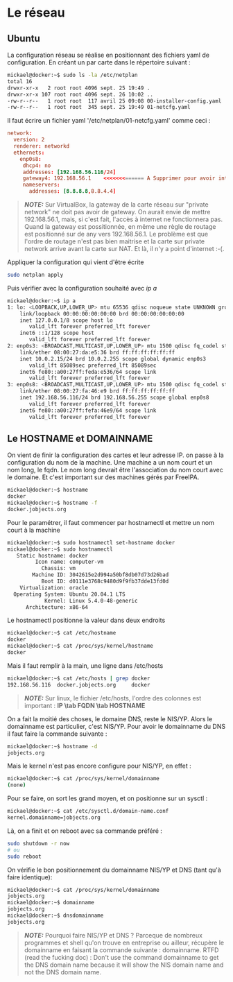 # Le réseau

## Ubuntu

La configuration réseau se réalise en positionnant des fichiers yaml de configuration. En créant un par carte dans le répertoire suivant :

~~~bash
mickael@docker:~$ sudo ls -la /etc/netplan
total 16
drwxr-xr-x   2 root root 4096 sept. 25 19:49 .
drwxr-xr-x 107 root root 4096 sept. 26 10:02 ..
-rw-r--r--   1 root root  117 avril 25 09:08 00-installer-config.yaml
-rw-r--r--   1 root root  345 sept. 25 19:49 01-netcfg.yaml
~~~

Il faut écrire un fichier yaml '/etc/netplan/01-netcfg.yaml' comme ceci :

~~~conf
network:
  version: 2
  renderer: networkd
  ethernets:
    enp0s8:
     dhcp4: no
     addresses: [192.168.56.116/24]
     gateway4: 192.168.56.1    <<<<<<<====== A Supprimer pour avoir internet
     nameservers:
       addresses: [8.8.8.8,8.8.4.4]
~~~

> **_NOTE:_** Sur VirtualBox, la gateway de la carte réseau sur "private network" ne doit pas avoir de gateway. On aurait envie de mettre 192.168.56.1, mais, si c'est fait, l'accès à internet ne fonctionnera pas. Quand la gateway est possitionnée, en même une règle de routage est positionné sur de any vers 192.168.56.1. Le problème est que l'ordre de routage n'est pas bien maitrise et la carte sur private network arrive avant la carte sur NAT. Et là, il n'y a point d'internet :-(.

Appliquer la configuration qui vient d'être écrite

~~~bash
sudo netplan apply
~~~

Puis vérifier avec la configuration souhaité avec *ip a*

~~~bash
mickael@docker:~$ ip a
1: lo: <LOOPBACK,UP,LOWER_UP> mtu 65536 qdisc noqueue state UNKNOWN group default qlen 1000
    link/loopback 00:00:00:00:00:00 brd 00:00:00:00:00:00
    inet 127.0.0.1/8 scope host lo
       valid_lft forever preferred_lft forever
    inet6 ::1/128 scope host
       valid_lft forever preferred_lft forever
2: enp0s3: <BROADCAST,MULTICAST,UP,LOWER_UP> mtu 1500 qdisc fq_codel state UP group default qlen 1000
    link/ether 08:00:27:da:e5:36 brd ff:ff:ff:ff:ff:ff
    inet 10.0.2.15/24 brd 10.0.2.255 scope global dynamic enp0s3
       valid_lft 85089sec preferred_lft 85089sec
    inet6 fe80::a00:27ff:feda:e536/64 scope link
       valid_lft forever preferred_lft forever
3: enp0s8: <BROADCAST,MULTICAST,UP,LOWER_UP> mtu 1500 qdisc fq_codel state UP group default qlen 1000
    link/ether 08:00:27:fa:46:e9 brd ff:ff:ff:ff:ff:ff
    inet 192.168.56.116/24 brd 192.168.56.255 scope global enp0s8
       valid_lft forever preferred_lft forever
    inet6 fe80::a00:27ff:fefa:46e9/64 scope link
       valid_lft forever preferred_lft forever
~~~

## Le HOSTNAME et DOMAINNAME

On vient de finir la configuration des cartes et leur adresse IP. on passe à la configuration du nom de la machine. Une machine a un nom court et un nom long, le fqdn. Le nom long devrait être l'association du nom court avec le domaine. Et c'est important sur des machines gérés par FreeIPA.

~~~bash
mickael@docker:~$ hostname
docker
mickael@docker:~$ hostname -f
docker.jobjects.org
~~~

Pour le paramétrer, il faut commencer par hostnamectl et mettre un nom court à la machine

~~~bash
mickael@docker:~$ sudo hostnamectl set-hostname docker
mickael@docker:~$ sudo hostnamectl
   Static hostname: docker
         Icon name: computer-vm
           Chassis: vm
        Machine ID: 3042615e2d994a50bf8db07d73d26bad
           Boot ID: d0111e3768c9480d9f9fb37dde13fd0d
    Virtualization: oracle
  Operating System: Ubuntu 20.04.1 LTS
            Kernel: Linux 5.4.0-48-generic
      Architecture: x86-64
~~~

Le hostnamectl positionne la valeur dans deux endroits

~~~bash
mickael@docker:~$ cat /etc/hostname
docker
mickael@docker:~$ cat /proc/sys/kernel/hostname
docker
~~~

Mais il faut remplir à la main, une ligne dans /etc/hosts

~~~bash
mickael@docker:~$ cat /etc/hosts | grep docker
192.168.56.116  docker.jobjects.org     docker
~~~

> **_NOTE:_** Sur linux, le fichier /etc/hosts, l'ordre des colonnes est important : **IP \tab FQDN \tab HOSTNAME**

On a fait la moitié des choses, le domaine DNS, reste le NIS/YP. Alors le domainname est particulier, c'est NIS/YP. Pour avoir le domainname du DNS il faut faire la commande suivante :

~~~bash
mickael@docker:~$ hostname -d
jobjects.org
~~~

Mais le kernel n'est pas encore configure pour NIS/YP, en effet :

~~~bash
mickael@docker:~$ cat /proc/sys/kernel/domainname
(none)
~~~

Pour se faire, on sort les grand moyen, et on positionne sur un sysctl :

~~~bash
mickael@docker:~$ cat /etc/sysctl.d/domain-name.conf
kernel.domainname=jobjects.org
~~~

Là, on a finit et on reboot avec sa commande préféré :

~~~bash
sudo shutdown -r now
# ou
sudo reboot
~~~

On vérifie le bon positionnement du domainname NIS/YP et DNS (tant qu'à faire identique):

~~~bash
mickael@docker:~$ cat /proc/sys/kernel/domainname
jobjects.org
mickael@docker:~$ domainname
jobjects.org
mickael@docker:~$ dnsdomainname
jobjects.org
~~~

> **_NOTE:_** Pourquoi faire NIS/YP et DNS ? Parceque de nombreux programmes et shell qu'on trouve en entreprise ou ailleur, récupère le domainname en faisant la commande suivante : domainname. RTFD (read the fucking doc) : Don't use the command domainname to get the DNS domain name  because it will show the NIS domain name and not the DNS domain name.
